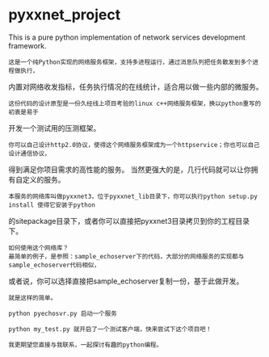 # pyxxnet_project
This is a pure python implementation of network services development framework.

    这是一个纯Python实现的网络服务框架，支持多进程运行，通过消息队列把任务散发到多个进程做执行，
内置对网络收发指标，任务执行情况的在线统计，适合用以做一些内部的微服务。
    
    这份代码的设计原型是一份久经线上项目考验的linux c++网络服务框架，换以python重写的初衷是易于
开发一个测试用的压测框架。    

    你可以自己设计http2.0协议，使得这个网络服务框架成为一个httpservice；你也可以自己设计通信协议，
得到满足你项目需求的高性能的服务。 当然更强大的是，几行代码就可以让你拥有自定义的服务。

    本服务的网络库叫做pyxxnet3，位于pyxxnet_lib目录下，你可以执行python setup.py install 使得它安装于python
的sitepackage目录下，或者你可以直接把pyxxnet3目录拷贝到你的工程目录下。

    如何使用这个网络库？
    最简单的例子，是参照：sample_echoserver下的代码，大部分的网络服务的实现都与sample_echoserver代码相似，
或者说，你可以选择直接把sample_echoserver复制一份，基于此做开发。

    就是这样的简单。

    python pyechosvr.py 启动一个服务

    python my_test.py 就开启了一个测试客户端，快来尝试下这个项目吧！

    我更期望您直接与我联系，一起探讨有趣的python编程。







